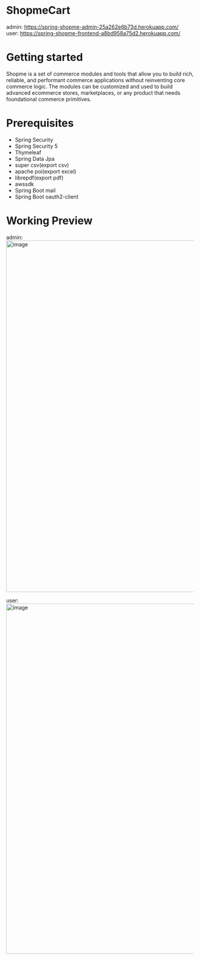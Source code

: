 # ShopmeCart
admin: https://spring-shopme-admin-25a262e6b73d.herokuapp.com/ 
<br>
user: https://spring-shopme-frontend-a8bd958a75d2.herokuapp.com/

# Getting started
Shopme is a set of commerce modules and tools that allow you to build rich, reliable, and performant commerce applications without reinventing core commerce logic. The modules can be customized and used to build advanced ecommerce stores, marketplaces, or any product that needs foundational commerce primitives.
# Prerequisites
<ul>
  <li>Spring Security</li>
  <li>Spring Security 5</li>
  <li>Thymeleaf</li>
  <li>Spring Data Jpa</li>
  <li>super csv(export csv)</li>
  <li>apache poi(export excel)</li>
  <li>librepdf(export pdf)</li>
  <li>awssdk</li>
  <li>Spring Boot mail</li>
  <li>Spring Boot oauth2-client</li></li>
</ul>

# Working Preview
admin:
<img width="944" alt="image" src="https://github.com/Minhvu87/ShopmeCart/assets/44714241/481819ee-01a3-498e-9c37-f480e21914bd">

user:
<img width="940" alt="image" src="https://github.com/Minhvu87/ShopmeCart/assets/44714241/e11d9ec8-5691-4857-b97f-857236a3c657">

